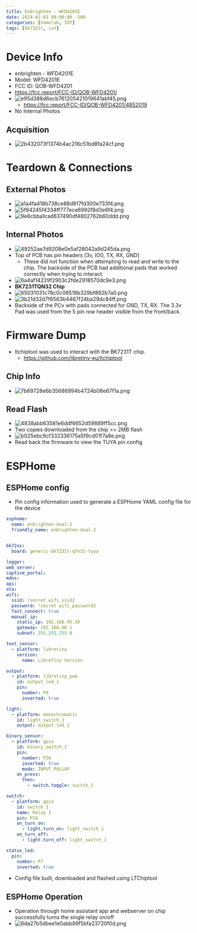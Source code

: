 ```yaml
---
title: Enbrighten - WFD4201E
date: 2024-02-03 08:00:00 -500
categories: [homelab, IOT]
tags: [bk7321t, iot]
---
```

# Device Info
* enbrighten - WFD4201E
* Model: WFD4201E
* FCC ID: QOB-WFD4201
* https://fcc.report/FCC-ID/QOB-WFD4201/
* ![e95d388d6ecb761205421019641abf45.png](_resources/e95d388d6ecb761205421019641abf45.png)
	* https://fcc.report/FCC-ID/QOB-WFD4201/4852019
* No Internal Photos
## Acquisition
* ![2b432073f1374b4ac216c51bd8fa24cf.png](_resources/2b432073f1374b4ac216c51bd8fa24cf.png)
# Teardown & Connections
## External Photos
* ![a1a4fa418b738ce88d917fd300e733f4.png](_resources/a1a4fa418b738ce88d917fd300e733f4.png)
* ![5f84245f4334ff777ece6992f8d3e6f4.png](_resources/5f84245f4334ff777ece6992f8d3e6f4.png)
* ![9e6cbba1cad637490df4802762b60ddd.png](_resources/9e6cbba1cad637490df4802762b60ddd.png)
## Internal Photos
* ![49252ae7d9208e0e5af28042a9d245da.png](_resources/49252ae7d9208e0e5af28042a9d245da.png)
* Top of PCB has pin headers [3v, IO0, TX, RX, GND]
	* These did not function when attempting to read and write to the chip. The backside of the PCB had additional pads that worked correctly when trying to interact.
* ![6a4af14229f2903c2fde2918570dc9e3.png](_resources/6a4af14229f2903c2fde2918570dc9e3.png)
* **BK7231TQN32 Chip**
* ![65031031c78c0c06518b329bf892b7a0.png](_resources/65031031c78c0c06518b329bf892b7a0.png)
* ![3b21d32d7f6563b4467f24ba29dc84ff.png](_resources/3b21d32d7f6563b4467f24ba29dc84ff.png)
* Backside of the PCv with pads connected for GND, TX, RX. The 3.3v Pad was used from the 5 pin row header visible from the front/back.
# Firmware Dump
* ltchiptool was used to interact with the BK7231T chip.
	* https://github.com/libretiny-eu/ltchiptool
## Chip Info
* ![7b69728e6b35686994b4724b08e67f1a.png](_resources/7b69728e6b35686994b4724b08e67f1a.png)
## Read Flash
* ![4838abb63581e6ddf6652d59889ff5cc.png](_resources/4838abb63581e6ddf6652d59889ff5cc.png)
* Two copies downloaded from the chip >> 2MB flash
* ![b025ebc9cf332336175a5f9cd01f7a8e.png](_resources/b025ebc9cf332336175a5f9cd01f7a8e.png)
* Read back the firmware to view the TUYA pin config
# ESPHome
## ESPHome config
* Pin config information used to generate a ESPHome YAML config file for the device
```yml
esphome:
  name: enbrighten-dual-2
  friendly_name: enbrighten-dual-2


bk72xx:
  board: generic-bk7231t-qfn32-tuya

logger:
web_server:
captive_portal:
mdns:
api:
ota:
wifi:
  ssid: !secret wifi_ssid2
  password: !secret wifi_password2
  fast_connect: true
  manual_ip:
    static_ip: 192.168.XX.XX
    gateway: 192.168.X0.1
    subnet: 255.255.255.0

text_sensor:
  - platform: libretiny
    version:
      name: LibreTiny Version

output:
  - platform: libretiny_pwm
    id: output_led_1
    pin:
      number: P8
      inverted: true

light:
  - platform: monochromatic
    id: light_switch_1
    output: output_led_1

binary_sensor:
  - platform: gpio
    id: binary_switch_1
    pin:
      number: P26
      inverted: true
      mode: INPUT_PULLUP
    on_press:
      then:
        - switch.toggle: switch_1

switch:
  - platform: gpio
    id: switch_1
    name: Relay 1
    pin: P24
    on_turn_on:
      - light.turn_on: light_switch_1
    on_turn_off:
      - light.turn_off: light_switch_1

status_led:
  pin:
    number: P7
    inverted: true
```
* Config file built, downloaded and flashed using LTChiptool
## ESPHome Operation
* Operation through home assistant app and webserver on chip successfully turns the single relay on/off
* ![6da27b5dbee1e0abb89f5bfa23720f0d.png](../_resources/6da27b5dbee1e0abb89f5bfa23720f0d.png)
